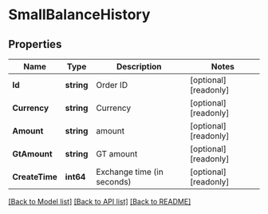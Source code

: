 # SmallBalanceHistory

## Properties

Name | Type | Description | Notes
------------ | ------------- | ------------- | -------------
**Id** | **string** | Order ID | [optional] [readonly] 
**Currency** | **string** | Currency | [optional] [readonly] 
**Amount** | **string** | amount | [optional] [readonly] 
**GtAmount** | **string** | GT amount | [optional] [readonly] 
**CreateTime** | **int64** | Exchange time (in seconds) | [optional] [readonly] 

[[Back to Model list]](../README.md#documentation-for-models) [[Back to API list]](../README.md#documentation-for-api-endpoints) [[Back to README]](../README.md)


